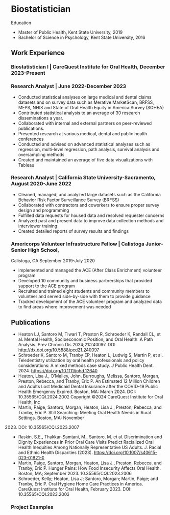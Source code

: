 # Biostatistician 

Education
- Master of Public Health, Kent State University, 2019
- Bachelor of Science in Psychology, Kent State University, 2016

## Work Experience
### Biostatistician I | CareQuest Institute for Oral Health, December 2023-Present
### Research Analyst | June 2022-December 2023
- Conducted statistical analyses on large medical and dental claims datasets and on survey
data such as Merative MarketScan, BRFSS, MEPS, NHIS and State of Oral Health
Equity in America Survey (SOHEA)
- Contributed statistical analysis to an average of 30 research disseminations a year.
- Collaborated with internal and external partners on peer-reviewed publications.
- Presented research at various medical, dental and public health conferences
- Conducted and advised on advanced statistical analyses such as regression, multi-level
regression, path analysis, survival analysis and oversampling methods
- Created and maintained an average of five data visualizations with Tableau
### Research Analyst | California State University-Sacramento, August 2020-June 2022
- Cleaned, managed, and analyzed large datasets such as the California Behavior Risk
Factor Surveillance Survey (BRFSS)
- Collaborated with contractors and coworkers to ensure proper survey design and
programming
- Fulfilled data requests for housed data and resolved requester concerns
- Analyzed past and present data to improve data collection methods and interviewer
training
- Created detailed reports of survey results and findings
### Americorps Volunteer Infrastructure Fellow | Calistoga Junior-Senior High School,
Calistoga, CA September 2019-July 2020
- Implemented and managed the ACE (After Class Enrichment) volunteer program
- Developed 10 community and business partnerships that provided support to the ACE
program
- Recruited and trained eight students and community members to volunteer and served
side-by-side with them to provide guidance
- Tracked development of the ACE volunteer program and analyzed data to find areas
where improvement was needed
## Publications 
- Heaton LJ, Santoro M, Tiwari T, Preston R, Schroeder K, Randall CL, et al. Mental
Health, Socioeconomic Position, and Oral Health: A Path Analysis. Prev Chronic Dis
2024;21:240097. DOI: http://dx.doi.org/10.5888/pcd21.240097
- Schroeder K, Santoro M, Tranby EP, Heaton L, Ludwig S, Martin P, et al. Teledentistry
utilization by oral health professionals and policy considerations: A mixed methods case
study. J Public Health Dent. 2024. https://doi.org/10.1111/jphd.12640
- Heaton, Lisa J., O’Malley, John, Burroughs, Melissa, Santoro, Morgan, Preston,
Rebecca, and Tranby, Eric P. An Estimated 12 Million Children and Adults Lost Medicaid
Dental Insurance after the COVID-19 Public Health Emergency Expired. Boston, MA:
March 2024. DOI: 10.35565/CQI.2024.2002 Copyright ©2024 CareQuest Institute for
Oral Health, Inc
- Martin, Paige, Santoro, Morgan, Heaton, Lisa J., Preston, Rebecca, and Tranby, Eric
P. Still Searching: Meeting Oral Health Needs in Rural Settings. Boston, MA: November
2023. DOI: 10.35565/CQI.2023.2007
- Raskin, S.E., Thakkar-Samtani, M., Santoro, M. et al. Discrimination and Dignity
Experiences in Prior Oral Care Visits Predict Racialized Oral Health Inequities Among
Nationally Representative US Adults. J. Racial and Ethnic Health Disparities (2023).
https://doi.org/10.1007/s40615-023-01821-0
- Martin, Paige, Santoro, Morgan, Heaton, Lisa J., Preston, Rebecca, and Tranby, Eric P.
Hunger Pains: How Food Insecurity Affects Oral Health. Boston, MA; September 2023.
10.35565/CQI.2023.2006
- Schroeder, Kelly; Heaton, Lisa J; Santoro, Morgan; Martin, Paige; and Tranby, Eric P.
Oral Hygiene Home Care Practices in America. CareQuest Institute for Oral Health,
February 2023. DOI: 10.35565/CQI.2023.2003
### Project Examples 
